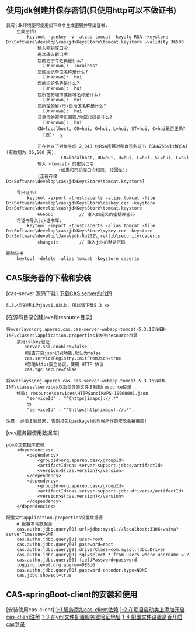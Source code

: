 
## 使用jdk创建并保存密钥(只使用http可以不做证书)
    
    具有jdk环境便可使用如下命令生成密钥并导出证书:
        生成密钥:
            keytool -genkey -v -alias tomcat -keyalg RSA -keystore D:\Software\develop\cas\jdkKeysStore\tomcat.keystore -validity 36500
                输入密钥库口令:
                再次输入新口令:
                您的名字与姓氏是什么?
                  [Unknown]:  localhost
                您的组织单位名称是什么?
                  [Unknown]:  hui
                您的组织名称是什么?
                  [Unknown]:  hui
                您所在的城市或区域名称是什么?
                  [Unknown]:  hui
                您所在的省/市/自治区名称是什么?
                  [Unknown]:  hui
                该单位的双字母国家/地区代码是什么?
                  [Unknown]:  hui
                CN=localhost, OU=hui, O=hui, L=hui, ST=hui, C=hui是否正确?
                  [否]:  y
                
                正在为以下对象生成 2,048 位RSA密钥对和自签名证书 (SHA256withRSA) (有效期为 36,500 天):
                         CN=localhost, OU=hui, O=hui, L=hui, ST=hui, C=hui
                输入 <tomcat> 的密钥口令
                        (如果和密钥库口令相同, 按回车):
                [正在存储D:\Software\develop\cas\jdkKeysStore\tomcat.keystore]
                                                                                                
        导出证书:
            keytool -export -trustcacerts -alias tomcat -file D:\Software\develop\cas\jdkKeysStore\caskey.cer -keystore D:\Software\develop\cas\jdkKeysStore\tomcat.keystore
                666666          // 输入自定义的密钥库密码
        将证书导入jdk证书库:
            keytool -import -trustcacerts -alias tomcat -file  D:\Software\develop\cas\jdkKeysStore\mykey.cer -keystore D:\Software\develop\Java\jdk-8u202\jre\lib\security\cacerts
                changeit        // 输入jdk的默认密码
    
    删除证书
        keytool -delete -alias tomcat -keystore cacerts
                
## CAS服务器的下载和安装
[cas-server 源码下载]
    [下载CAS server的代码](https://github.com/apereo/cas-overlay-template)

    5.3之后的版本为java1.8以上, 所以请下载5.3.xx
    
[在源码目录创建java和resource目录]

    将overlays\org.apereo.cas.cas-server-webapp-tomcat-5.3.16\WEB-INF\classes\application.properties复制到resource目录
        禁用sslkey验证:
           server.ssl.enabled=false
           #是否开启json识别功能,默认为false
           cas.serviceRegistry.initFromJson=true
           #忽略https安全协议，使用 HTTP 协议
           cas.tgc.secure=false
           
    将overlays\org.apereo.cas.cas-server-webapp-tomcat-5.3.16\WEB-INF\classes\services以及包含的文件复制到resource目录
        修改: resource\services\HTTPSandIMAPS-10000001.json
            "serviceId" : "^(https|imaps)://.*" 
            为
            "serviceId" : "^(https|http|imaps)://.*",
            
    注意: 必须复制过来, 否则打包(package)的时候所作的修改会被覆盖!
    
[cas服务器使用数据库]

    pom添加数据库依赖:
        <dependencies>
            <dependency>
                <groupId>org.apereo.cas</groupId>
                <artifactId>cas-server-support-jdbc</artifactId>
                <version>${cas.version}</version>
            </dependency>
            <dependency>
                <groupId>org.apereo.cas</groupId>
                <artifactId>cas-server-support-jdbc-drivers</artifactId>
                <version>${cas.version}</version>
            </dependency>
        </dependencies> 
        
    配置文件application.properties设置数据源
        # 配置本地数据源
        cas.authn.jdbc.query[0].url=jdbc:mysql://localhost:3306/wsiva?serverTimezone=GMT
        cas.authn.jdbc.query[0].user=root
        cas.authn.jdbc.query[0].password=root
        cas.authn.jdbc.query[0].driverClass=com.mysql.jdbc.Driver
        cas.authn.jdbc.query[0].sql=select * from users where username = ?
        cas.authn.jdbc.query[0].fieldPassword=password
        logging.level.org.apereo=DEBUG
        cas.authn.jdbc.query[0].password-encoder.type=NONE
        cas.jdbc.showsql=true
    
## CAS-springBoot-client的安装和使用
[安装使用cas-client]
    [1-1 服务添加cas-client依赖](pom.xml)
    [1-2 在项目启动类上添加开启cas-client注解](./src/main/java/com/hui/SpringbootCasApplication.java)
    [1-3 在yml文件配置服务器验证地址](./src/main/resources/application.yml)
    [1-4 配置文件设置是否开启cas登录](./src/main/java/com/hui/config/cas/CasClientConfig.java)